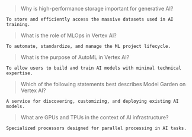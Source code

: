 >Why is high-performance storage important for generative AI?
```
To store and efficiently access the massive datasets used in AI training.
```
>What is the role of MLOps in Vertex AI?
```
To automate, standardize, and manage the ML project lifecycle.
```
>What is the purpose of AutoML in Vertex AI?
```
To allow users to build and train AI models with minimal technical expertise.
```
>Which of the following statements best describes Model Garden on Vertex AI?
```
A service for discovering, customizing, and deploying existing AI models.
```
>What are GPUs and TPUs in the context of AI infrastructure?
```
Specialized processors designed for parallel processing in AI tasks.
```